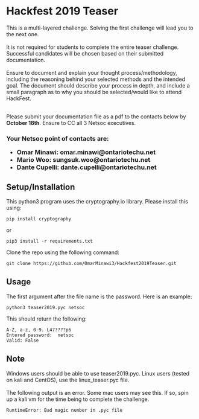 <h1>Hackfest 2019 Teaser</h1>
This is a multi-layered challenge. Solving the first challenge will lead you to the next one.
<br><br>
It is not required for students to complete the entire teaser challenge. Successful candidates will be chosen based on their submitted documentation.<br><br>Ensure to document and explain your thought process/methodology, including the reasoning behind your selected methods and the intended goal. The document should describe your process in depth, and include a small paragraph as to why you should be selected/would like to attend HackFest.<br><br>

Please submit your documentation file as a pdf to the contacts below by <b>October 18th</b>. Ensure to CC all 3 Netsoc executives. 

<h3>Your Netsoc point of contacts are:
  <ul>
  <li>Omar Minawi: omar.minawi@ontariotechu.net</li>
  <li>Mario Woo: sungsuk.woo@ontariotechu.net</li>
  <li>Dante Cupelli: dante.cupelli@ontariotechu.net</li>
  </ul>
  </h3>  


<h2>Setup/Installation</h2>

This python3 program uses the cryptography.io library. Please install this using:
  ```
  pip install cryptography
  ```
  or
  ```
  pip3 install -r requirements.txt
  ```
Clone the repo using the following command:
  ```
  git clone https://github.com/OmarMinawi3/Hackfest2019Teaser.git
  ```

<h2>Usage</h2>

The first argument after the file name is the password. Here is an example:
```
python3 teaser2019.pyc netsoc
```
This should return the following:
```
A-Z, a-z, 0-9. L47????p6
Entered password:  netsoc
Valid: False
```

<h2>Note</h2>
Windows users should be able to use teaser2019.pyc. Linux users (tested on kali and CentOS), use the linux_teaser.pyc file. 
<br><br>
The following output is an error. Some mac users may see this. If so, spin up a kali vm for the time being to complete the challenge. 

```
RuntimeError: Bad magic number in .pyc file
```
